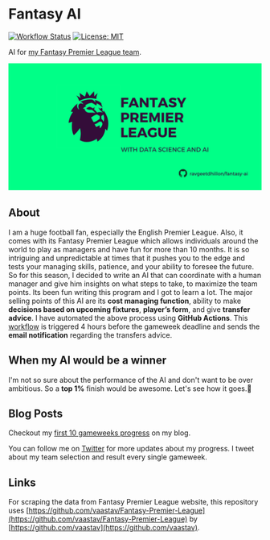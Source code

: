 # Fantasy AI

[![Workflow Status](https://github.com/ravgeetdhillon/fantasyAI/workflows/Notifications/badge.svg)](https://github.com/ravgeetdhillon/fantasyAI/actions)
[![License: MIT](https://img.shields.io/badge/License-MIT-yellow.svg)](https://github.com/ravgeetdhillon/fantasyAI/blob/master/LICENSE)

AI for [my Fantasy Premier League team](https://fantasy.premierleague.com/entry/4914864/history).

![Fantasy AI Art Cover by Ravgeet Dhillon](assets/fantasy-ai.png)

## About

I am a huge football fan, especially the English Premier League. Also, it comes with its Fantasy Premier League which allows individuals around the world to play as managers and have fun for more than 10 months. It is so intriguing and unpredictable at times that it pushes you to the edge and tests your managing skills, patience, and your ability to foresee the future. So for this season, I decided to write an AI that can coordinate with a human manager and give him insights on what steps to take, to maximize the team points. Its been fun writing this program and I got to learn a lot. The major selling points of this AI are its **cost managing function**, ability to make **decisions based on upcoming fixtures**, **player’s form**, and give **transfer advice**. I have automated the above process using **GitHub Actions**. This [workflow](https://github.com/ravgeetdhillon/fantasyAI/blob/master/.github/workflows/main.yml) is triggered 4 hours before the gameweek deadline and sends the **email notification** regarding the transfers advice.

## When my AI would be a winner

I'm not so sure about the performance of the AI and don't want to be over ambitious. So a **top 1%** finish would be awesome. Let's see how it goes.🤞

## Blog Posts

Checkout my [first 10 gameweeks progress](https://ravgeetdhillon.github.io/blog/fantasy-premier-league-with-data-science-and-ai-first-ten-gameweeks-review/) on my blog.

You can follow me on [Twitter](https://twitter.com/ravgeetdhillon) for more updates about my progress. I tweet about my team selection and result every single gameweek.

## Links

For scraping the data from Fantasy Premier League website, this repository uses [https://github.com/vaastav/Fantasy-Premier-League](https://github.com/vaastav/Fantasy-Premier-League) by [https://github.com/vaastav](https://github.com/vaastav).
